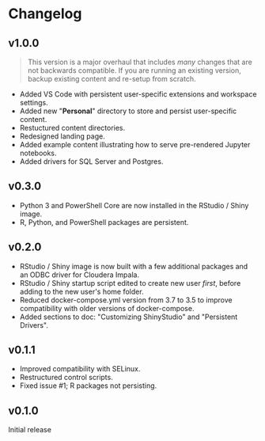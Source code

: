 # Changelog

## v1.0.0

> This version is a major overhaul that includes *many* changes that are not backwards compatible. If you are running an existing version, backup existing content and re-setup from scratch.

- Added VS Code with persistent user-specific extensions and workspace settings. 
- Added new "__Personal__" directory to store and persist user-specific content.
- Restuctured content directories.
- Redesigned landing page.
- Added example content illustrating how to serve pre-rendered Jupyter notebooks.
- Added drivers for SQL Server and Postgres.

## v0.3.0

- Python 3 and PowerShell Core are now installed in the RStudio / Shiny image.
- R, Python, and PowerShell packages are persistent.

## v0.2.0

- RStudio / Shiny image is now built with a few additional packages and an ODBC driver for Cloudera Impala.
- RStudio / Shiny startup script edited to create new user *first*, before adding to the new user's home folder.
- Reduced docker-compose.yml version from 3.7 to 3.5 to improve compatibility with older versions of docker-compose.
- Added sections to doc: "Customizing ShinyStudio" and "Persistent Drivers".

## v0.1.1

- Improved compatibility with SELinux.
- Restructured control scripts.
- Fixed issue #1; R packages not persisting.

## v0.1.0

Initial release

